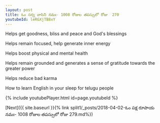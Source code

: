 ```yaml
---
layout: post
title: ఓం సర్వ వాసిని నమః- 1008 రోజుల తపస్సులో రోజు  270
youtubeId: leRGXjTB8xY
---
```

 
 
Helps get goodness, bliss and peace and God's blessings
 
Helps remain focused, help generate inner energy 
 
Helps boost physical and mental health 
 
Helps remain grounded and generates a sense of gratitude towards the greater power 
 
Helps reduce bad karma
 
How to learn English in your sleep for telugu people
 
 
 
 


{% include youtubePlayer.html id=page.youtubeId %}
 
[Next]({{ site.baseurl }}{% link split1/_posts/2018-04-02-ఓం పక్ష రూపాయ నమః- 1008 రోజుల తపస్సులో రోజు  279.md%})
 
